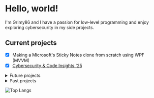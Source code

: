 # Hello, world!
I'm Grimy86 and I have a passion for low-level programming and enjoy exploring cybersecurity in my side projects.

## Current projects
- [x] Making a Microsoft's Sticky Notes clone from scratch using WPF (MVVM)
- [x] [Cybersecurity & Code Insights '25](https://github.com/grimy86/CyberSecurity_Insights_2025)

<details>
<summary> Future projects </summary>

- [ ] [C# intermediate summary](https://github.com/grimy86/CSharp_Intermediate_Summary_2024)
- Reverse engineer the Assault Cube game enough to write a [Trainer in C++](https://github.com/grimy86/AssaultCubeTrainer).
  - [X] Learn how externals work
  - [X] Write your first internal
  - [ ] Write a dll injector
  - [ ] Study function hooking
  - [ ] Call game functions
  - [ ] Make an ESP
- [ ] Rework the C++ course from PDF to markdown files (Absolute last priority for now).

</details>

<details>
<summary> Past projects </summary>

- Very basic local login, registration through file validation in C++
- Cool looking Terminal CLI in JavaScript, HTML and CSS
- Adding T-SQL to apps using SQL Server Management Studio (SSMS)
- C# DLL for better data provisioning through ADO.NET
- C# external trainer for Assault Cube
- Traffic intersection simulation using C# and WPF
- Using Model-View-ViewModel (MVVM) architecture with WPF applications
- Powershell scripting for managing AzureDB
- Basic process informer in python

</details>

![Top Langs](https://github-readme-stats.vercel.app/api/top-langs/?username=grimy86&langs_count=20&theme=cobalt&layout=compact)

